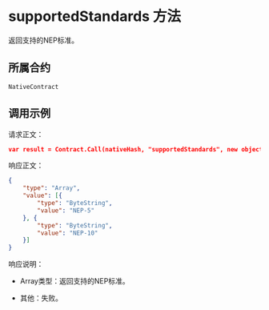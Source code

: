 # supportedStandards 方法

返回支持的NEP标准。

## 所属合约

	NativeContract

## 调用示例

请求正文：

```json
var result = Contract.Call(nativeHash, "supportedStandards", new object[] { });
```

响应正文：

```json
{
	"type": "Array",
	"value": [{
		"type": "ByteString",
		"value": "NEP-5"
	}, {
		"type": "ByteString",
		"value": "NEP-10"
	}]
}
```

响应说明：

- Array类型：返回支持的NEP标准。

- 其他：失败。
